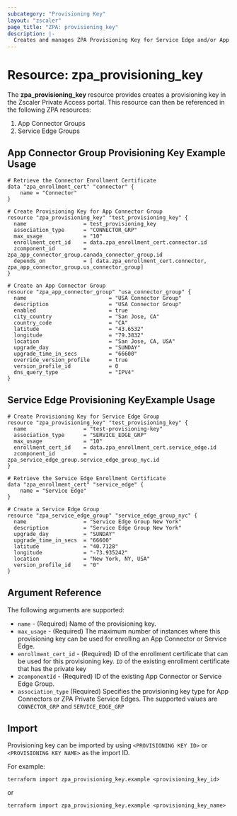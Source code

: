 ```yaml
---
subcategory: "Provisioning Key"
layout: "zscaler"
page_title: "ZPA: provisioning_key"
description: |-
  Creates and manages ZPA Provisioning Key for Service Edge and/or App Connector Groups.
---
```


# Resource: zpa_provisioning_key

The **zpa_provisioning_key** resource provides creates a provisioning key in the Zscaler Private Access portal. This resource can then be referenced in the following ZPA resources:

1. App Connector Groups
2. Service Edge Groups

## App Connector Group Provisioning Key Example Usage

```hcl
# Retrieve the Connector Enrollment Certificate
data "zpa_enrollment_cert" "connector" {
    name = "Connector"
}

# Create Provisioning Key for App Connector Group
resource "zpa_provisioning_key" "test_provisioning_key" {
  name                  = test_provisioning_key
  association_type      = "CONNECTOR_GRP"
  max_usage             = "10"
  enrollment_cert_id    = data.zpa_enrollment_cert.connector.id
  zcomponent_id         = zpa_app_connector_group.canada_connector_group.id
  depends_on            = [ data.zpa_enrollment_cert.connector, zpa_app_connector_group.us_connector_group]
}

# Create an App Connector Group
resource "zpa_app_connector_group" "usa_connector_group" {
  name                          = "USA Connector Group"
  description                   = "USA Connector Group"
  enabled                       = true
  city_country                  = "San Jose, CA"
  country_code                  = "CA"
  latitude                      = "43.6532"
  longitude                     = "79.3832"
  location                      = "San Jose, CA, USA"
  upgrade_day                   = "SUNDAY"
  upgrade_time_in_secs          = "66600"
  override_version_profile      = true
  version_profile_id            = 0
  dns_query_type                = "IPV4"
}
```

## Service Edge Provisioning KeyExample Usage

```hcl
# Create Provisioning Key for Service Edge Group
resource "zpa_provisioning_key" "test_provisioning_key" {
  name                  = "test-provisioning-key"
  association_type      = "SERVICE_EDGE_GRP"
  max_usage             = "10"
  enrollment_cert_id    = data.zpa_enrollment_cert.service_edge.id
  zcomponent_id         = zpa_service_edge_group.service_edge_group_nyc.id
}

# Retrieve the Service Edge Enrollment Certificate
data "zpa_enrollment_cert" "service_edge" {
    name = "Service Edge"
}

# Create a Service Edge Group
resource "zpa_service_edge_group" "service_edge_group_nyc" {
  name                  = "Service Edge Group New York"
  description           = "Service Edge Group New York"
  upgrade_day           = "SUNDAY"
  upgrade_time_in_secs  = "66600"
  latitude              = "40.7128"
  longitude             = "-73.935242"
  location              = "New York, NY, USA"
  version_profile_id    = "0"
}
```

## Argument Reference

The following arguments are supported:

* `name` - (Required) Name of the provisioning key.
* `max_usage` - (Required) The maximum number of instances where this provisioning key can be used for enrolling an App Connector or Service Edge.
* `enrollment_cert_id` - (Required) ID of the enrollment certificate that can be used for this provisioning key. `ID` of the existing enrollment certificate that has the private key
* `zcomponentId` - (Required) ID of the existing App Connector or Service Edge Group.
* `association_type` (Required) Specifies the provisioning key type for App Connectors or ZPA Private Service Edges. The supported values are `CONNECTOR_GRP` and `SERVICE_EDGE_GRP`

## Import

Provisioning key can be imported by using `<PROVISIONING KEY ID>` or `<PROVISIONING KEY NAME>` as the import ID.

For example:

```shell
terraform import zpa_provisioning_key.example <provisioning_key_id>
```

or

```shell
terraform import zpa_provisioning_key.example <provisioning_key_name>
```
